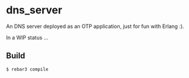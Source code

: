 dns_server
=====

An DNS server deployed as an OTP application, just for fun with Erlang :).

In a WIP status ...

Build
-----

    $ rebar3 compile
